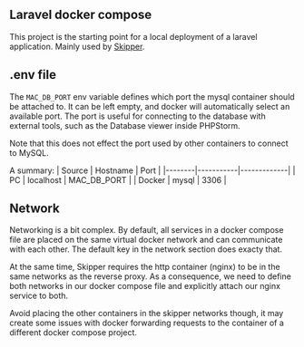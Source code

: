 ## Laravel docker compose

This project is the starting point for a local deployment of a laravel application. Mainly used by [Skipper](https://github.com/tiknil/skipper).

## .env file

The `MAC_DB_PORT` env variable defines which port the mysql container should be attached to. It can be left empty, and docker will automatically select an available port. The port is useful for connecting to the database with external tools, such as the Database viewer inside PHPStorm.

Note that this does not effect the port used by other containers to connect to MySQL.

A summary:
| Source | Hostname | Port |
|--------|-----------|-------------|
| PC | localhost | MAC_DB_PORT |
| Docker | mysql | 3306 |

## Network

Networking is a bit complex. By default, all services in a docker compose file are placed on the same virtual docker network and can communicate with each other. The default key in the network section does exacty that.

At the same time, Skipper requires the http container (nginx) to be in the same networks as the reverse proxy. As a consequence, we need to define both networks in our docker compose file and explicitly attach our nginx service to both.

Avoid placing the other containers in the skipper networks though, it may create some issues with docker forwarding requests to the container of a different docker compose project.
